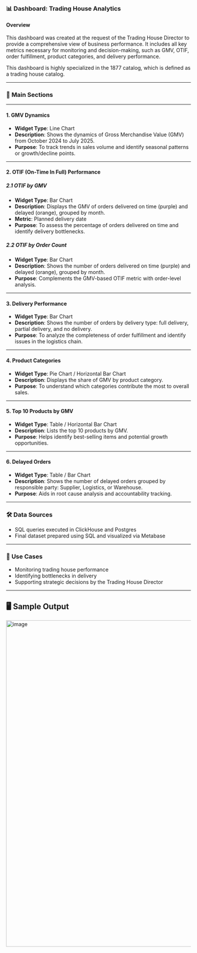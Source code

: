 ### 📊 **Dashboard: Trading House Analytics**

#### **Overview**
This dashboard was created at the request of the Trading House Director to provide a comprehensive view of business performance. It includes all key metrics necessary for monitoring and decision-making, such as GMV, OTIF, order fulfillment, product categories, and delivery performance.

This dashboard is highly specialized in the 1877 catalog, which is defined as a trading house catalog.

---

### 📌 **Main Sections**

---

#### **1. GMV Dynamics**
- **Widget Type**: Line Chart
- **Description**: Shows the dynamics of Gross Merchandise Value (GMV) from October 2024 to July 2025.
- **Purpose**: To track trends in sales volume and identify seasonal patterns or growth/decline points.

---

#### **2. OTIF (On-Time In Full) Performance**

##### **2.1 OTIF by GMV**
- **Widget Type**: Bar Chart
- **Description**: Displays the GMV of orders delivered on time (purple) and delayed (orange), grouped by month.
- **Metric**: Planned delivery date
- **Purpose**: To assess the percentage of orders delivered on time and identify delivery bottlenecks.

##### **2.2 OTIF by Order Count**
- **Widget Type**: Bar Chart
- **Description**: Shows the number of orders delivered on time (purple) and delayed (orange), grouped by month.
- **Purpose**: Complements the GMV-based OTIF metric with order-level analysis.

---

#### **3. Delivery Performance**
- **Widget Type**: Bar Chart
- **Description**: Shows the number of orders by delivery type: full delivery, partial delivery, and no delivery.
- **Purpose**: To analyze the completeness of order fulfillment and identify issues in the logistics chain.

---

#### **4. Product Categories**
- **Widget Type**: Pie Chart / Horizontal Bar Chart
- **Description**: Displays the share of GMV by product category.
- **Purpose**: To understand which categories contribute the most to overall sales.

---

#### **5. Top 10 Products by GMV**
- **Widget Type**: Table / Horizontal Bar Chart
- **Description**: Lists the top 10 products by GMV.
- **Purpose**: Helps identify best-selling items and potential growth opportunities.

---

#### **6. Delayed Orders**
- **Widget Type**: Table / Bar Chart
- **Description**: Shows the number of delayed orders grouped by responsible party: Supplier, Logistics, or Warehouse.
- **Purpose**: Aids in root cause analysis and accountability tracking.

---

### 🛠️ **Data Sources**
- SQL queries executed in ClickHouse and Postgres
- Final dataset prepared using SQL and visualized via Metabase

---

### 📌 **Use Cases**
- Monitoring trading house performance
- Identifying bottlenecks in delivery
- Supporting strategic decisions by the Trading House Director

---

## 🖥️ Sample Output

<img width="1830" height="890" alt="image" src="https://github.com/user-attachments/assets/1163b31b-6c9e-4f03-8ace-804921e82e7c" />


